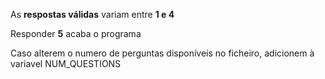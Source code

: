 As **respostas válidas** variam entre **1 e 4**

Responder **5** acaba o programa

Caso alterem o numero de perguntas disponíveis no ficheiro, adicionem à variavel NUM_QUESTIONS
